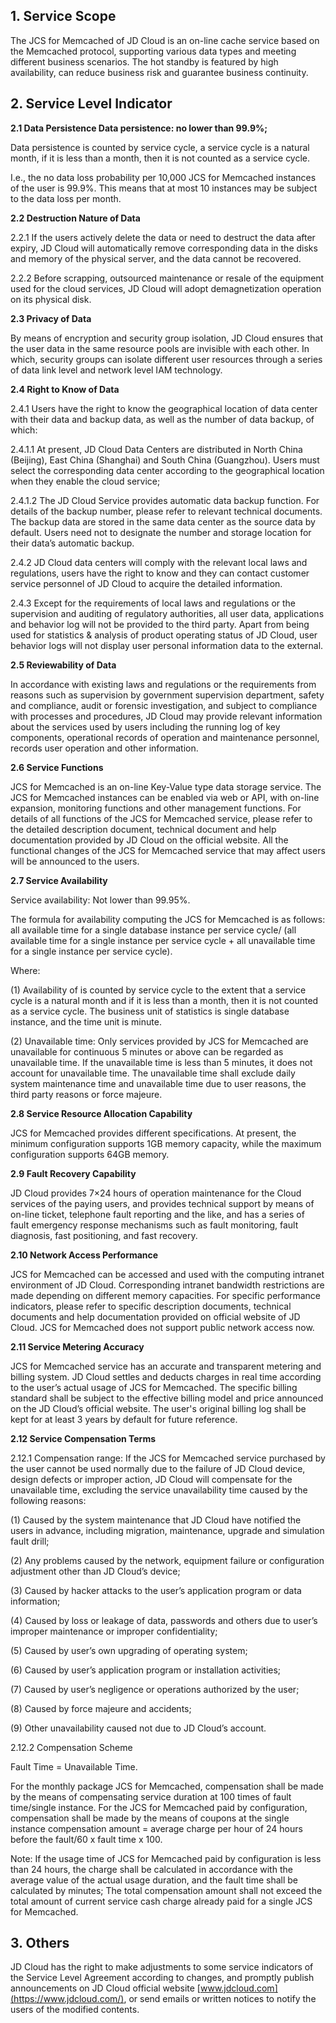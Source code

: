 ## **1. Service Scope**

The JCS for Memcached of JD Cloud is an on-line cache service based on the Memcached protocol, supporting various data types and meeting different business scenarios. The hot standby is featured by high availability, can reduce business risk and guarantee business continuity.

## **2. Service Level Indicator**

**2.1 Data Persistence  Data persistence: no lower than 99.9%;**

Data persistence is counted by service cycle, a service cycle is a natural month, if it is less than a month, then it is not counted as a service cycle.

I.e., the no data loss probability per 10,000 JCS for Memcached instances of the user is 99.9%. This means that at most 10 instances may be subject to the data loss per month.

**2.2 Destruction Nature of Data**

2.2.1 If the users actively delete the data or need to destruct the data after expiry, JD Cloud will automatically remove corresponding data in the disks and memory of the physical server, and the data cannot be recovered.

2.2.2 Before scrapping, outsourced maintenance or resale of the equipment used for the cloud services, JD Cloud will adopt demagnetization operation on its physical disk.

**2.3 Privacy of Data**

By means of encryption and security group isolation, JD Cloud ensures that the user data in the same resource pools are invisible with each other. In which, security groups can isolate different user resources through a series of data link level and network level IAM technology.

**2.4 Right to Know of Data**

2.4.1 Users have the right to know the geographical location of data center with their data and backup data, as well as the number of data backup, of which:

2.4.1.1 At present, JD Cloud Data Centers are distributed in North China (Beijing), East China (Shanghai) and South China (Guangzhou). Users must select the corresponding data center according to the geographical location when they enable the cloud service;

2.4.1.2 The JD Cloud Service provides automatic data backup function. For details of the backup number, please refer to relevant technical documents. The backup data are stored in the same data center as the source data by default. Users need not to designate the number and storage location for their data’s automatic backup.

2.4.2 JD Cloud data centers will comply with the relevant local laws and regulations, users have the right to know and they can contact customer service personnel of JD Cloud to acquire the detailed information.

2.4.3 Except for the requirements of local laws and regulations or the supervision and auditing of regulatory authorities, all user data, applications and behavior log will not be provided to the third party. Apart from being used for statistics & analysis of product operating status of JD Cloud, user behavior logs will not display user personal information data to the external.

**2.5 Reviewability of Data**

In accordance with existing laws and regulations or the requirements from reasons such as supervision by government supervision department, safety and compliance, audit or forensic investigation, and subject to compliance with processes and procedures, JD Cloud may provide relevant information about the services used by users including the running log of key components, operational records of operation and maintenance personnel, records user operation and other information.

**2.6 Service Functions**

JCS for Memcached is an on-line Key-Value type data storage service. The JCS for Memcached instances can be enabled via web or API, with on-line expansion, monitoring functions and other management functions. For details of all functions of the JCS for Memcached service, please refer to the detailed description document, technical document and help documentation provided by JD Cloud on the official website. All the functional changes of the JCS for Memcached service that may affect users will be announced to the users.

**2.7 Service Availability**

Service availability: Not lower than 99.95%.

The formula for availability computing the JCS for Memcached is as follows: all available time for a single database instance per service cycle/ (all available time for a single instance per service cycle + all unavailable time for a single instance per service cycle).

Where:

(1) Availability of is counted by service cycle to the extent that a service cycle is a natural month and if it is less than a month, then it is not counted as a service cycle. The business unit of statistics is single database instance, and the time unit is minute.

(2) Unavailable time: Only services provided by JCS for Memcached are unavailable for continuous 5 minutes or above can be regarded as unavailable time. If the unavailable time is less than 5 minutes, it does not account for unavailable time. The unavailable time shall exclude daily system maintenance time and unavailable time due to user reasons, the third party reasons or force majeure.

**2.8 Service Resource Allocation Capability**

JCS for Memcached provides different specifications. At present, the minimum configuration supports 1GB memory capacity, while the maximum configuration supports 64GB memory.

**2.9 Fault Recovery Capability**

JD Cloud provides 7×24 hours of operation maintenance for the Cloud services of the paying users, and provides technical support by means of on-line ticket, telephone fault reporting and the like, and has a series of fault emergency response mechanisms such as fault monitoring, fault diagnosis, fast positioning, and fast recovery.

**2.10 Network Access Performance**

JCS for Memcached can be accessed and used with the computing intranet environment of JD Cloud. Corresponding intranet bandwidth restrictions are made depending on different memory capacities. For specific performance indicators, please refer to specific description documents, technical documents and help documentation provided on official website of JD Cloud. JCS for Memcached does not support public network access now.

**2.11 Service Metering Accuracy**

JCS for Memcached service has an accurate and transparent metering and billing system. JD Cloud settles and deducts charges in real time according to the user’s actual usage of JCS for Memcached. The specific billing standard shall be subject to the effective billing model and price announced on the JD Cloud’s official website. The user's original billing log shall be kept for at least 3 years by default for future reference.

**2.12 Service Compensation Terms**

2.12.1 Compensation range: If the JCS for Memcached service purchased by the user cannot be used normally due to the failure of JD Cloud device, design defects or improper action, JD Cloud will compensate for the unavailable time, excluding the service unavailability time caused by the following reasons:

(1) Caused by the system maintenance that JD Cloud have notified the users in advance, including migration, maintenance, upgrade and simulation fault drill;

(2) Any problems caused by the network, equipment failure or configuration adjustment other than JD Cloud’s device;

(3) Caused by hacker attacks to the user’s application program or data information;

(4) Caused by loss or leakage of data, passwords and others due to user’s improper maintenance or improper confidentiality;

(5) Caused by user’s own upgrading of operating system;

(6) Caused by user’s application program or installation activities;

(7) Caused by user’s negligence or operations authorized by the user;

(8) Caused by force majeure and accidents;

(9) Other unavailability caused not due to JD Cloud’s account.

2.12.2 Compensation Scheme

Fault Time = Unavailable Time.

For the monthly package JCS for Memcached, compensation shall be made by the means of compensating service duration at 100 times of fault time/single instance.
For the JCS for Memcached paid by configuration, compensation shall be made by the means of coupons at the single instance compensation amount = average charge per hour of 24 hours before the fault/60 x fault time x 100.

Note: If the usage time of JCS for Memcached paid by configuration is less than 24 hours, the charge shall be calculated in accordance with the average value of the actual usage duration, and the fault time shall be calculated by minutes;
The total compensation amount shall not exceed the total amount of current service cash charge already paid for a single JCS for Memcached.

## **3. Others**

JD Cloud has the right to make adjustments to some service indicators of the Service Level Agreement according to changes, and promptly publish announcements on JD Cloud official website [www.jdcloud.com](https://www.jdcloud.com/), or send emails or written notices to notify the users of the modified contents.

 

